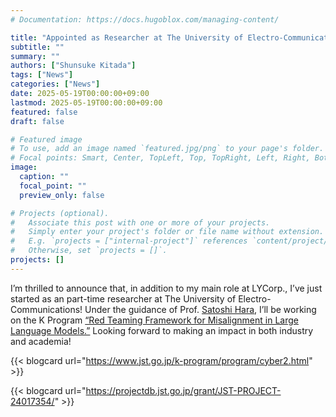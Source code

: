 ```yaml
---
# Documentation: https://docs.hugoblox.com/managing-content/

title: "Appointed as Researcher at The University of Electro-Communications"
subtitle: ""
summary: ""
authors: ["Shunsuke Kitada"]
tags: ["News"]
categories: ["News"]
date: 2025-05-19T00:00:00+09:00
lastmod: 2025-05-19T00:00:00+09:00
featured: false
draft: false

# Featured image
# To use, add an image named `featured.jpg/png` to your page's folder.
# Focal points: Smart, Center, TopLeft, Top, TopRight, Left, Right, BottomLeft, Bottom, BottomRight.
image:
  caption: ""
  focal_point: ""
  preview_only: false

# Projects (optional).
#   Associate this post with one or more of your projects.
#   Simply enter your project's folder or file name without extension.
#   E.g. `projects = ["internal-project"]` references `content/project/deep-learning/index.md`.
#   Otherwise, set `projects = []`.
projects: []
---
```


I’m thrilled to announce that, in addition to my main role at LYCorp., I’ve just started as an part-time researcher at The University of Electro-Communications! 
Under the guidance of Prof. [Satoshi Hara](https://sites.google.com/site/sato9hara/), I’ll be working on the K Program [“Red Teaming Framework for Misalignment in Large Language Models.”](https://projectdb.jst.go.jp/grant/JST-PROJECT-24017354/) 
Looking forward to making an impact in both industry and academia!

{{< blogcard url="https://www.jst.go.jp/k-program/program/cyber2.html" >}}

{{< blogcard url="https://projectdb.jst.go.jp/grant/JST-PROJECT-24017354/" >}}
